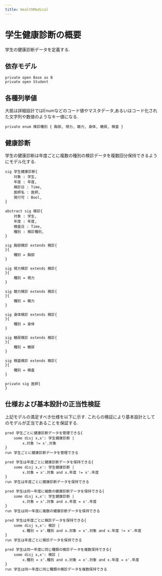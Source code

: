 ```yaml
---
title: HealthMedical
---
```


# 学生健康診断の概要

学生の健康診断データを定義する.

## 依存モデル

```alloy
private open Base as B
private open Student
```

## 各種列挙値

大抵は詳細設計ではEnumなどのコード値やマスタデータ,あるいはコード化された文字列や数値のようなキー値になる.

```alloy
private enum 検診種別 { 胸部, 視力, 聴力, 身体, 糖尿, 検査 }
```

## 健康診断

学生の健康診断は年度ごとに複数の種別の検診データを複数回分保持できるようにモデル化する.

```alloy
sig 学生健康診断{
	対象 : 学生,
	年度 : 年度,
	検診日 : Time,
	医師名 : 医師,
	発行可 : Bool,
}

abstract sig 検診{
	対象 : 学生,
	年度 : 年度,
	検査日 : Time,
	種別 : 検診種別,
}

sig 胸部検診 extends 検診{
}{
	種別 = 胸部
}

sig 視力検診 extends 検診{
}{
	種別 = 視力
}

sig 聴力検診 extends 検診{
}{
	種別 = 聴力
}

sig 身体検診 extends 検診{
}{
	種別 = 身体
}

sig 糖尿検診 extends 検診{
}{
	種別 = 糖尿
}

sig 検査検診 extends 検診{
}{
	種別 = 検査
}

private sig 医師{
}
```

## 仕様および基本設計の正当性検証

上記モデルの満足すべき仕様を以下に示す.
これらの検証により基本設計としてのモデルが正当であることを保証する.

```alloy
pred 学生ごとに健康診断データを管理できる{
	some disj x,x': 学生健康診断 |
		x.対象 != x'.対象
}
run 学生ごとに健康診断データを管理できる

pred 学生は年度ごとに健康診断データを保持できる{
	some disj x,x': 学生健康診断 |
		x.対象 = x'.対象 and x.年度 != x'.年度
}
run 学生は年度ごとに健康診断データを保持できる

pred 学生は同一年度に複数の健康診断データを保持できる{
	some disj x,x': 学生健康診断 |
		x.対象 = x'.対象 and x.年度 = x'.年度
}
run 学生は同一年度に複数の健康診断データを保持できる

pred 学生は年度ごとに検診データを保持できる{
	some disj x,x': 検診 |
		x.種別 = x'.種別 and x.対象 = x'.対象 and x.年度 != x'.年度
}
run 学生は年度ごとに検診データを保持できる

pred 学生は同一年度に同じ種類の検診データを複数保持できる{
	some disj x,x': 検診 |
		x.種別 = x'.種別 and x.対象 = x'.対象 and x.年度 = x'.年度
}
run 学生は同一年度に同じ種類の検診データを複数保持できる
```
